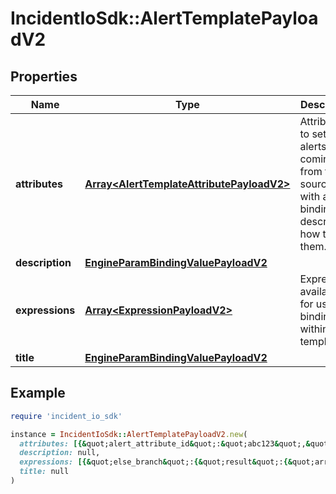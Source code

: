 # IncidentIoSdk::AlertTemplatePayloadV2

## Properties

| Name | Type | Description | Notes |
| ---- | ---- | ----------- | ----- |
| **attributes** | [**Array&lt;AlertTemplateAttributePayloadV2&gt;**](AlertTemplateAttributePayloadV2.md) | Attributes to set on alerts coming from this source, with a binding describing how to set them. |  |
| **description** | [**EngineParamBindingValuePayloadV2**](EngineParamBindingValuePayloadV2.md) |  |  |
| **expressions** | [**Array&lt;ExpressionPayloadV2&gt;**](ExpressionPayloadV2.md) | Expressions available for use in bindings within this template |  |
| **title** | [**EngineParamBindingValuePayloadV2**](EngineParamBindingValuePayloadV2.md) |  |  |

## Example

```ruby
require 'incident_io_sdk'

instance = IncidentIoSdk::AlertTemplatePayloadV2.new(
  attributes: [{&quot;alert_attribute_id&quot;:&quot;abc123&quot;,&quot;binding&quot;:{&quot;array_value&quot;:[{&quot;literal&quot;:&quot;SEV123&quot;,&quot;reference&quot;:&quot;incident.severity&quot;}],&quot;value&quot;:{&quot;literal&quot;:&quot;SEV123&quot;,&quot;reference&quot;:&quot;incident.severity&quot;}}}],
  description: null,
  expressions: [{&quot;else_branch&quot;:{&quot;result&quot;:{&quot;array_value&quot;:[{&quot;literal&quot;:&quot;SEV123&quot;,&quot;reference&quot;:&quot;incident.severity&quot;}],&quot;value&quot;:{&quot;literal&quot;:&quot;SEV123&quot;,&quot;reference&quot;:&quot;incident.severity&quot;}}},&quot;label&quot;:&quot;Team Slack channel&quot;,&quot;operations&quot;:[{&quot;branches&quot;:{&quot;branches&quot;:[{&quot;condition_groups&quot;:[{&quot;conditions&quot;:[{&quot;operation&quot;:&quot;one_of&quot;,&quot;param_bindings&quot;:[{&quot;array_value&quot;:[{&quot;literal&quot;:&quot;SEV123&quot;,&quot;reference&quot;:&quot;incident.severity&quot;}],&quot;value&quot;:{&quot;literal&quot;:&quot;SEV123&quot;,&quot;reference&quot;:&quot;incident.severity&quot;}}],&quot;subject&quot;:&quot;incident.severity&quot;}]}],&quot;result&quot;:{&quot;array_value&quot;:[{&quot;literal&quot;:&quot;SEV123&quot;,&quot;reference&quot;:&quot;incident.severity&quot;}],&quot;value&quot;:{&quot;literal&quot;:&quot;SEV123&quot;,&quot;reference&quot;:&quot;incident.severity&quot;}}}],&quot;returns&quot;:{&quot;array&quot;:true,&quot;type&quot;:&quot;IncidentStatus&quot;}},&quot;filter&quot;:{&quot;condition_groups&quot;:[{&quot;conditions&quot;:[{&quot;operation&quot;:&quot;one_of&quot;,&quot;param_bindings&quot;:[{&quot;array_value&quot;:[{&quot;literal&quot;:&quot;SEV123&quot;,&quot;reference&quot;:&quot;incident.severity&quot;}],&quot;value&quot;:{&quot;literal&quot;:&quot;SEV123&quot;,&quot;reference&quot;:&quot;incident.severity&quot;}}],&quot;subject&quot;:&quot;incident.severity&quot;}]}]},&quot;navigate&quot;:{&quot;reference&quot;:&quot;catalog_attribute[\&quot;01FCNDV6P870EA6S7TK1DSYD5H\&quot;]&quot;},&quot;operation_type&quot;:&quot;navigate&quot;,&quot;parse&quot;:{&quot;returns&quot;:{&quot;array&quot;:true,&quot;type&quot;:&quot;IncidentStatus&quot;},&quot;source&quot;:&quot;metadata.annotations[\&quot;github.com/repo\&quot;]&quot;}}],&quot;reference&quot;:&quot;abc123&quot;,&quot;root_reference&quot;:&quot;incident.status&quot;}],
  title: null
)
```

